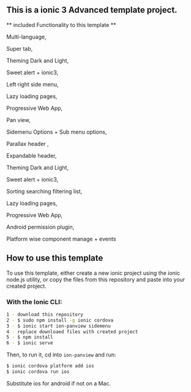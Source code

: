 ## This is a ionic 3 Advanced template project.

** included Functionality to this template **

Multi-language,

Super tab,

Theming Dark and Light,

Sweet alert + ionic3,

Left right side menu,

Lazy loading pages,

Progressive Web App,

Pan view,

Sidemenu Options + Sub menu options,

Parallax header ,

Expandable header,

Theming Dark and Light,

Sweet alert + ionic3,

Sorting searching filtering list,

Lazy loading pages,

Progressive Web App,

Android permission plugin,

Platform wise component manage + events

## How to use this template

To use this template, either create a new ionic project using the ionic node.js utility, or copy the files from this repository
and paste into your created project.

### With the Ionic CLI:
```bash
1 - download this repository
2 - $ sudo npm install -g ionic cordova
3 - $ ionic start ion-panview sidemenu
4 - replace downloaed files with created project
5 - $ npm install
6 - $ ionic serve
```

Then, to run it, cd into `ion-panview` and run:

```bash
$ ionic cordova platform add ios
$ ionic cordova run ios
```

Substitute ios for android if not on a Mac.

